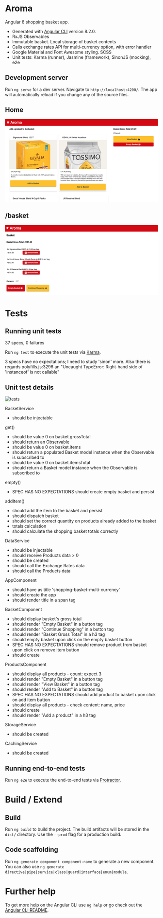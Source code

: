 # Aroma

Angular 8 shopping basket app. 
- Generated with [Angular CLI](https://github.com/angular/angular-cli) version 8.2.0.
- RxJS Observables
- Immutable basket. Local storage of basket contents
- Calls exchange rates API for multi-currency option, with error handler  
- Google Material and Font Awesome styling. SCSS
- Unit tests: Karma (runner), Jasmine (framework), SinonJS (mocking), e2e

## Development server

Run `ng serve` for a dev server. Navigate to `http://localhost:4200/`. The app will automatically reload if you change any of the source files.

## Home
![products_route](./readme_imgs/products-route.png)

## /basket
![basket_route](./readme_imgs/basket-route.png)

# Tests

## Running unit tests

37 specs, 0 failures

Run `ng test` to execute the unit tests via [Karma](https://karma-runner.github.io).

3 specs have no expectations; I need to study 'sinon' more. Also there is regards polyfills.js:3296 an "Uncaught TypeError: Right-hand side of 'instanceof' is not callable"

## Unit test details
![tests](./readme_imgs/tests.png)

BasketService  
- should be injectable  

get()  
- should be value 0 on basket.grossTotal  
- should return an Observable<Basket>  
- should be value 0 on basket.items  
- should return a populated Basket model instance when the Observable is subscribed to  
- should be value 0 on basket.itemsTotal  
- should return a Basket model instance when the Observable is subscribed to  

empty()  
- SPEC HAS NO EXPECTATIONS should create empty basket and persist  

addItem()  
- should add the item to the basket and persist  
- should dispatch basket  
- should set the correct quantity on products already added to the basket  
- totals calculation  
- should calculate the shopping basket totals correctly  

DataService  
- should be injectable  
- should receive Products data > 0  
- should be created  
- should call the Exchange Rates data  
- should call the Products data  

AppComponent  
- should have as title 'shopping-basket-multi-currency'  
- should create the app  
- should render title in a span tag  

BasketComponent  
- should display basket's gross total  
- should render "Empty Basket" in a button tag  
- should render "Continue Shopping" in a button tag  
- should render "Basket Gross Total" in a h3 tag  
- should empty basket upon click on the empty basket button  
- SPEC HAS NO EXPECTATIONS should remove product from basket upon click on remove item button  
- should create  

ProductsComponent  
- should display all products - count: expect 3  
- should render "Empty Basket" in a button tag  
- should render "View Basket" in a button tag  
- should render "Add to Basket" in a button tag  
- SPEC HAS NO EXPECTATIONS should add product to basket upon click on add item button  
- should display all products - check content: name, price  
- should create  
- should render "Add a product" in a h3 tag  

StorageService  
- should be created  

CachingService  
- should be created  

## Running end-to-end tests

Run `ng e2e` to execute the end-to-end tests via [Protractor](http://www.protractortest.org/).

# Build / Extend

## Build

Run `ng build` to build the project. The build artifacts will be stored in the `dist/` directory. Use the `--prod` flag for a production build.

## Code scaffolding

Run `ng generate component component-name` to generate a new component. You can also use `ng generate directive|pipe|service|class|guard|interface|enum|module`.

# Further help

To get more help on the Angular CLI use `ng help` or go check out the [Angular CLI README](https://github.com/angular/angular-cli/blob/master/README.md).

